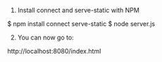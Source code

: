 1. Install connect and serve-static with NPM

$ npm install connect serve-static
$ node server.js

2. You can now go to:

http://localhost:8080/index.html
